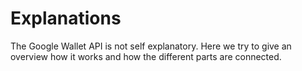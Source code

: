 # Explanations

The Google Wallet API is not self explanatory.
Here we try to give an overview how it works and how the different parts are connected.

